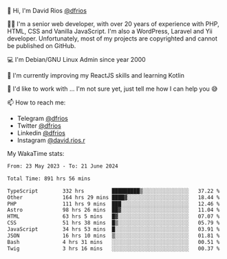 👋 Hi, I'm David Rios [@dfrios](https://github.com/dfrios)

👨‍💻 I'm a senior web developer, with over 20 years of experience with PHP, HTML, CSS and Vanilla JavaScript. I'm also a WordPress, Laravel and Yii developer. Unfortunately, most of my projects are copyrighted and cannot be published on GitHub.

💻 I'm Debian/GNU Linux Admin since year 2000

🌱 I'm currently improving my ReactJS skills and learning Kotlin

💞️ I'd like to work with ... I'm not sure yet, just tell me how I can help you 😅


📫 How to reach me:
* Telegram [@dfrios](https://t.me/dfrios)
* Twitter [@dfrios](https://twitter.com/dfrios)
* Linkedin [@dfrios](https://linkedin.com/in/dfrios)
* Instagram [@david.rios.r](https://instagram.com/david.rios.r)



My WakaTime stats:
<!--START_SECTION:waka-->

```txt
From: 23 May 2023 - To: 21 June 2024

Total Time: 891 hrs 56 mins

TypeScript        332 hrs         █████████▒░░░░░░░░░░░░░░░   37.22 %
Other             164 hrs 29 mins ████▓░░░░░░░░░░░░░░░░░░░░   18.44 %
PHP               111 hrs 9 mins  ███░░░░░░░░░░░░░░░░░░░░░░   12.46 %
Astro             98 hrs 26 mins  ██▓░░░░░░░░░░░░░░░░░░░░░░   11.04 %
HTML              63 hrs 5 mins   █▓░░░░░░░░░░░░░░░░░░░░░░░   07.07 %
CSS               51 hrs 38 mins  █▒░░░░░░░░░░░░░░░░░░░░░░░   05.79 %
JavaScript        34 hrs 53 mins  █░░░░░░░░░░░░░░░░░░░░░░░░   03.91 %
JSON              16 hrs 10 mins  ▒░░░░░░░░░░░░░░░░░░░░░░░░   01.81 %
Bash              4 hrs 31 mins   ░░░░░░░░░░░░░░░░░░░░░░░░░   00.51 %
Twig              3 hrs 16 mins   ░░░░░░░░░░░░░░░░░░░░░░░░░   00.37 %
```

<!--END_SECTION:waka-->
